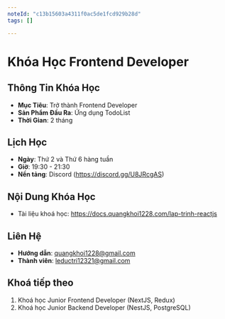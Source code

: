 ```yaml
---
noteId: "c13b15603a4311f0ac5de1fcd929b28d"
tags: []

---
```


# Khóa Học Frontend Developer

## Thông Tin Khóa Học

- **Mục Tiêu**: Trở thành Frontend Developer
- **Sản Phẩm Đầu Ra**: Ứng dụng TodoList
- **Thời Gian**: 2 tháng

## Lịch Học

- **Ngày**: Thứ 2 và Thứ 6 hàng tuần
- **Giờ**: 19:30 - 21:30
- **Nền tảng**: Discord (https://discord.gg/U8JRcgAS)

## Nội Dung Khóa Học

- Tài liệu khoá học: https://docs.quangkhoi1228.com/lap-trinh-reactjs

## Liên Hệ

- **Hướng dẫn**: quangkhoi1228@gmail.com
- **Thành viên**: leductri12321@gmail.com

## Khoá tiếp theo

1. Khoá học Junior Frontend Developer (NextJS, Redux)
2. Khoá học Junior Backend Developer (NestJS, PostgreSQL)
